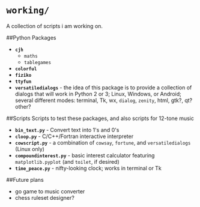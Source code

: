 # `working/`
A collection of scripts i am working on.

##Python Packages
- **`cjh`**
    - `maths`
    - `tablegames`
- **`colorful`**
- **`fiziko`**
- **`ttyfun`**
- **`versatiledialogs`** - the idea of this package is to provide a collection of
  dialogs that will work in Python 2 or 3; Linux, Windows, or Android; several
  different modes: terminal, Tk, wx, `dialog`, `zenity`, html, gtk?, qt? other?

##Scripts
Scripts to test these packages, and also scripts for 12-tone music
- **`bin_text.py`**  - Convert text into 1's and 0's
- **`cloop.py`**     - C/C++/Fortran interactive interpreter
- **`cowscript.py`** - a combination of `cowsay`, `fortune`, and `versatiledialogs` (Linux only)
- **`compoundinterest.py`** - basic interest calculator featuring `matplotlib.pyplot` (and
                            `toilet`, if desired)
- **`time_peace.py`** - nifty-looking clock; works in terminal or Tk

##Future plans
- go game to music converter
- chess ruleset designer?